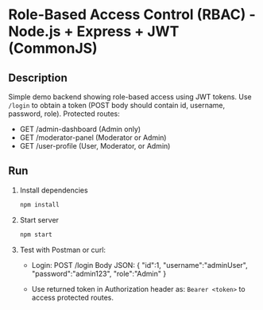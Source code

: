 # Role-Based Access Control (RBAC) - Node.js + Express + JWT (CommonJS)

## Description
Simple demo backend showing role-based access using JWT tokens. Use `/login` to obtain a token (POST body should contain id, username, password, role).
Protected routes:
- GET /admin-dashboard    (Admin only)
- GET /moderator-panel   (Moderator or Admin)
- GET /user-profile      (User, Moderator, or Admin)

## Run
1. Install dependencies
   ```bash
   npm install
   ```
2. Start server
   ```bash
   npm start
   ```
3. Test with Postman or curl:
   - Login:
     POST /login
     Body JSON: { "id":1, "username":"adminUser", "password":"admin123", "role":"Admin" }

   - Use returned token in Authorization header as: `Bearer <token>` to access protected routes.
